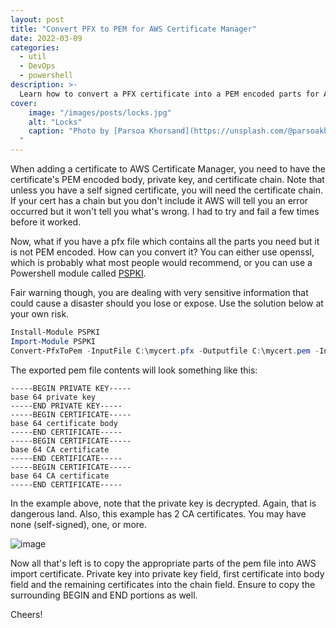 ```yaml
---
layout: post
title: "Convert PFX to PEM for AWS Certificate Manager"
date: 2022-03-09
categories:
  - util
  - DevOps
  - powershell
description: >-
  Learn how to convert a PFX certificate into a PEM encoded parts for AWS Certificate Manager import.
cover:
    image: "/images/posts/locks.jpg"
    alt: "Locks"
    caption: "Photo by [Parsoa Khorsand](https://unsplash.com/@parsoakhorsand?utm_source=unsplash&utm_medium=referral&utm_content=creditCopyText) on [Unsplash](https://unsplash.com/s/photos/lock?utm_source=unsplash&utm_medium=referral&utm_content=creditCopyText)
  "
---
```


When adding a certificate to AWS Certificate Manager, you need to have the certificate's PEM encoded body, private key, and certificate chain. Note that unless you have a self signed certificate, you will need the certificate chain. If your cert has a chain but you don't include it AWS will tell you an error occurred but it won't tell you what's wrong. I had to try and fail a few times before it worked.

Now, what if you have a pfx file which contains all the parts you need but it is not PEM encoded. How can you convert it? You can either use openssl, which is probably what most people would recommend, or you can use a Powershell module called [PSPKI](https://www.pkisolutions.com/tools/pspki/). 

Fair warning though, you are dealing with very sensitive information that could cause a disaster should you lose or expose. Use the solution below at your own risk.

```powershell
Install-Module PSPKI
Import-Module PSPKI
Convert-PfxToPem -InputFile C:\mycert.pfx -Outputfile C:\mycert.pem -IncludeChain
```

The exported pem file contents will look something like this:

```
-----BEGIN PRIVATE KEY-----
base 64 private key
-----END PRIVATE KEY-----
-----BEGIN CERTIFICATE-----
base 64 certificate body
-----END CERTIFICATE-----
-----BEGIN CERTIFICATE-----
base 64 CA certificate
-----END CERTIFICATE-----
-----BEGIN CERTIFICATE-----
base 64 CA certificate
-----END CERTIFICATE-----
```

In the example above, note that the private key is decrypted. Again, that is dangerous land. Also, this example has 2 CA certificates. You may have none (self-signed), one, or more.

![image](/images/posts/aws-import-cert.png)

Now all that's left is to copy the appropriate parts of the pem file into AWS import certificate. Private key into private key field, first certificate into body field and the remaining certificates into the chain field. Ensure to copy the surrounding BEGIN and END portions as well.

Cheers!